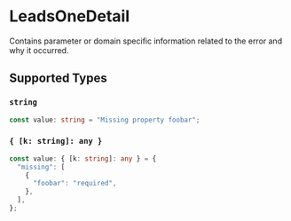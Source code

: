 # LeadsOneDetail

Contains parameter or domain specific information related to the error and why it occurred.


## Supported Types

### `string`

```typescript
const value: string = "Missing property foobar";
```

### `{ [k: string]: any }`

```typescript
const value: { [k: string]: any } = {
  "missing": [
    {
      "foobar": "required",
    },
  ],
};
```

